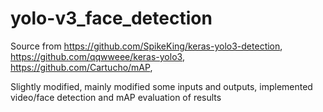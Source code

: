 # yolo-v3_face_detection
Source from
https://github.com/SpikeKing/keras-yolo3-detection,
https://github.com/qqwweee/keras-yolo3,
https://github.com/Cartucho/mAP,

Slightly modified, mainly modified some inputs and outputs, implemented video/face detection and mAP evaluation of results
